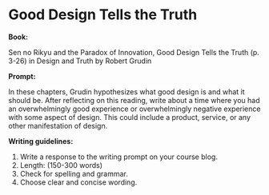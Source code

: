 # Good Design Tells the Truth

**Book:**

Sen no Rikyu and the Paradox of Innovation, Good Design Tells the Truth (p. 3-26) in Design and Truth by Robert Grudin

**Prompt:**

In these chapters, Grudin hypothesizes what good design is and what it should be. After reflecting on this reading, write about a time where you had an overwhelmingly good experience or overwhelmingly negative experience with some aspect of design. This could include a product, service, or any other manifestation of design.

**Writing guidelines:**

1. Write a response to the writing prompt on your course blog.
2. Length: (150-300 words)
3. Check for spelling and grammar.
4. Choose clear and concise wording.